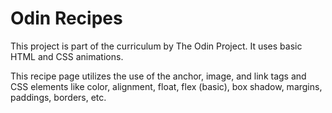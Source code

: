 <h1> Odin Recipes </h1>
<p>This project is part of the curriculum by The Odin Project. It uses basic HTML and CSS animations.  </p>
<p> This recipe page utilizes the use of the anchor, image, and link tags and CSS elements like color, alignment, float, flex (basic), box shadow, margins, paddings, borders, etc. </p> 
